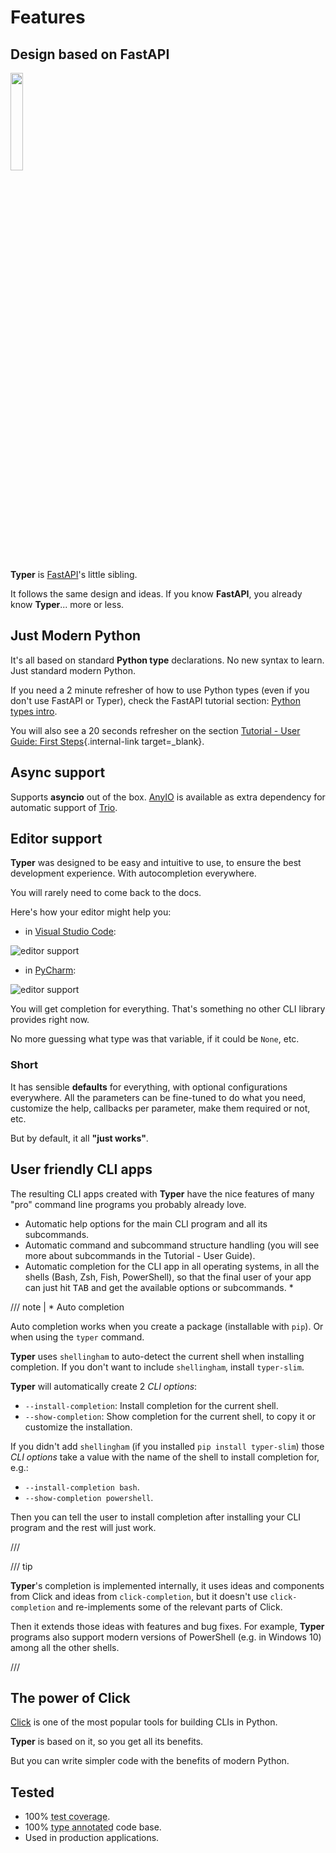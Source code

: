 # Features

## Design based on **FastAPI**

<a href="https://fastapi.tiangolo.com" target="_blank"><img src="https://fastapi.tiangolo.com/img/logo-margin/logo-teal.png" style="width: 20%;"></a>

**Typer** is <a href="https://fastapi.tiangolo.com" class="external-link" target="_blank">FastAPI</a>'s little sibling.

It follows the same design and ideas. If you know **FastAPI**, you already know **Typer**... more or less.

## Just Modern Python

It's all based on standard **Python type** declarations. No new syntax to learn. Just standard modern Python.

If you need a 2 minute refresher of how to use Python types (even if you don't use FastAPI or Typer), check the FastAPI tutorial section: <a href="https://fastapi.tiangolo.com/python-types/" class="external-link" target="_blank">Python types intro</a>.

You will also see a 20 seconds refresher on the section [Tutorial - User Guide: First Steps](tutorial/first-steps.md){.internal-link target=_blank}.

## Async support

Supports **asyncio** out of the box. [AnyIO](https://github.com/agronholm/anyio) is available as extra dependency for automatic support of [Trio](https://github.com/python-trio/trio).

## Editor support

**Typer** was designed to be easy and intuitive to use, to ensure the best development experience. With autocompletion everywhere.

You will rarely need to come back to the docs.

Here's how your editor might help you:

* in <a href="https://code.visualstudio.com/" class="external-link" target="_blank">Visual Studio Code</a>:

![editor support](img/vscode-completion.png)

* in <a href="https://www.jetbrains.com/pycharm/" class="external-link" target="_blank">PyCharm</a>:

![editor support](img/pycharm-completion.png)

You will get completion for everything. That's something no other CLI library provides right now.

No more guessing what type was that variable, if it could be `None`, etc.

### Short

It has sensible **defaults** for everything, with optional configurations everywhere. All the parameters can be fine-tuned to do what you need, customize the help, callbacks per parameter, make them required or not, etc.

But by default, it all **"just works"**.

## User friendly CLI apps

The resulting CLI apps created with **Typer** have the nice features of many "pro" command line programs you probably already love.

* Automatic help options for the main CLI program and all its subcommands.
* Automatic command and subcommand structure handling (you will see more about subcommands in the Tutorial - User Guide).
* Automatic completion for the CLI app in all operating systems, in all the shells (Bash, Zsh, Fish, PowerShell), so that the final user of your app can just hit <kbd>TAB</kbd> and get the available options or subcommands. *

/// note | * Auto completion

Auto completion works when you create a package (installable with `pip`). Or when using the `typer` command.

**Typer** uses `shellingham` to auto-detect the current shell when installing completion. If you don't want to include `shellingham`, install `typer-slim`.

**Typer** will automatically create 2 *CLI options*:

* `--install-completion`: Install completion for the current shell.
* `--show-completion`: Show completion for the current shell, to copy it or customize the installation.

If you didn't add `shellingham` (if you installed `pip install typer-slim`) those *CLI options* take a value with the name of the shell to install completion for, e.g.:

* `--install-completion bash`.
* `--show-completion powershell`.

Then you can tell the user to install completion after installing your CLI program and the rest will just work.

///

/// tip

**Typer**'s completion is implemented internally, it uses ideas and components from Click and ideas from `click-completion`, but it doesn't use `click-completion` and re-implements some of the relevant parts of Click.

Then it extends those ideas with features and bug fixes. For example, **Typer** programs also support modern versions of PowerShell (e.g. in Windows 10) among all the other shells.

///

## The power of Click

<a href="https://click.palletsprojects.com" class="external-link" target="_blank">Click</a> is one of the most popular tools for building CLIs in Python.

**Typer** is based on it, so you get all its benefits.

But you can write simpler code with the benefits of modern Python.

## Tested

* 100% <abbr title="The amount of code that is automatically tested">test coverage</abbr>.
* 100% <abbr title="Python type annotations, with this your editor and external tools can give you better support">type annotated</abbr> code base.
* Used in production applications.
